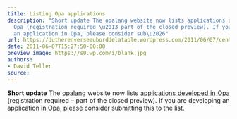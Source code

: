 ```yaml
---
title: Listing Opa applications
description: "Short update The opalang website now lists applications developed in
  Opa (registration required \u2013 part of the closed preview). If you are developing
  an application in Opa, please consider sub\u2026"
url: https://dutherenverseauborddelatable.wordpress.com/2011/06/07/centralizing-opa-applications/
date: 2011-06-07T15:27:50-00:00
preview_image: https://s0.wp.com/i/blank.jpg
authors:
- David Teller
source:
---
```


<p style="text-align:justify;"><strong>Short update</strong> The <a href="http://opalang.org">opalang</a> website now lists <a href="http://opalang.org/protected/see.html">applications developed in Opa</a> (registration required – part of the closed preview). If you are developing an application in Opa, please consider submitting this to the list.</p>

